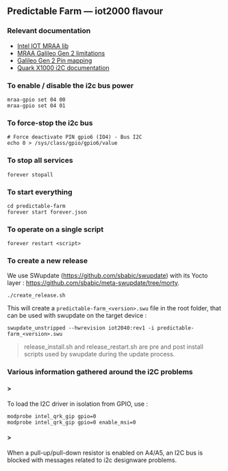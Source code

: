 Predictable Farm — iot2000 flavour
---

### Relevant documentation

  - [Intel IOT MRAA lib](http://iotdk.intel.com/docs/master/mraa/node/classes/i2c.html#method_readWordReg)
  - [MRAA Galileo Gen 2 limitations](https://github.com/intel-iot-devkit/mraa/blob/master/docs/galileorevh.md)
  - [Galileo Gen 2 Pin mapping](https://link.springer.com/chapter/10.1007/978-1-4302-6838-3_14)
  - [Quark X1000 i2C documentation](https://github.com/slavaim/Linux-Intel-Galileo-Gen2-QuarkX1000/tree/master/BSPv1.1.0/linux_v3.8.7/work/Documentation/i2c)

### To enable / disable the i2c bus power

    mraa-gpio set 04 00
    mraa-gpio set 04 01

### To force-stop the i2c bus

    # Force deactivate PIN gpio6 (IO4) - Bus I2C
    echo 0 > /sys/class/gpio/gpio6/value

### To stop all services 

    forever stopall

### To start everything

    cd predictable-farm
    forever start forever.json

### To operate on a single script

    forever restart <script>

### To create a new release

We use SWupdate (https://github.com/sbabic/swupdate) with its Yocto layer : https://github.com/sbabic/meta-swupdate/tree/morty.

    ./create_release.sh

This will create a `predictable-farm_<version>.swu` file in the root folder, that can be used with swupdate on the target device :

    swupdate_unstripped --hwrevision iot2040:rev1 -i predictable-farm_<version>.swu

> release_install.sh and release_restart.sh are pre and post install scripts used by swupdate during the update process.

### Various information gathered around the i2C problems

#### >
To load the I2C driver in isolation from GPIO, use :

    modprobe intel_qrk_gip gpio=0
    modprobe intel_qrk_gip gpio=0 enable_msi=0

#### >
When a pull-up/pull-down resistor is enabled on A4/A5, an I2C bus is blocked with messages related to i2c designware problems.
